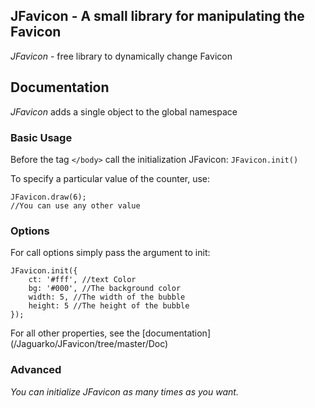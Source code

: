 ## JFavicon - A small library for manipulating the Favicon
*JFavicon* - free library to dynamically change Favicon

## Documentation
*JFavicon* adds a single object to the global namespace

### Basic Usage
Before the tag `</body>` call the initialization JFavicon: `JFavicon.init()`

To specify a particular value of the counter, use:

	JFavicon.draw(6);
	//You can use any other value
	
### Options
For call options simply pass the argument to init:

	JFavicon.init({
		ct: '#fff', //text Color
		bg: '#000', //The background color
		width: 5, //The width of the bubble
		height: 5 //The height of the bubble
	});
	
For all other properties, see the [documentation] (/Jaguarko/JFavicon/tree/master/Doc)

### Advanced
*You can initialize JFavicon as many times as you want.*